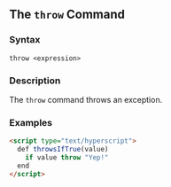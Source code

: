 
## The `throw` Command

### Syntax

```ebnf
throw <expression>
```

### Description

The `throw` command throws an exception.

### Examples

```html
<script type="text/hyperscript">
  def throwsIfTrue(value)
    if value throw "Yep!"
  end
</script>
```
